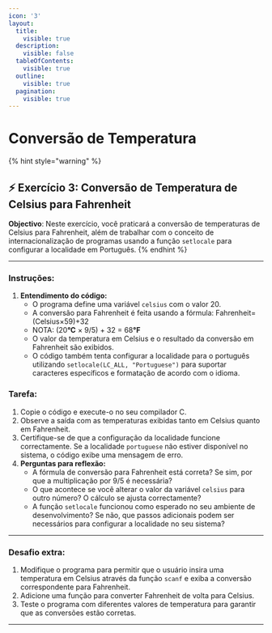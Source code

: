 ```yaml
---
icon: '3'
layout:
  title:
    visible: true
  description:
    visible: false
  tableOfContents:
    visible: true
  outline:
    visible: true
  pagination:
    visible: true
---
```


# Conversão de Temperatura

{% hint style="warning" %}
## ⚡️ Exercício 3: Conversão de Temperatura de Celsius para Fahrenheit&#x20;



**Objectivo**: Neste exercício, você praticará a conversão de temperaturas de Celsius para Fahrenheit, além de trabalhar com o conceito de internacionalização de programas usando a função `setlocale` para configurar a localidade em Português.
{% endhint %}



***

### **Instruções:**

1. **Entendimento do código:**
   * O programa define uma variável `celsius` com o valor 20.
   * A conversão para Fahrenheit é feita usando a fórmula: Fahrenheit=(Celsius×59​)+32
   * NOTA: (2&#x30;**°C** × 9/5) + 32 = 6&#x38;**°F**
   * O valor da temperatura em Celsius e o resultado da conversão em Fahrenheit são exibidos.
   * O código também tenta configurar a localidade para o português utilizando `setlocale(LC_ALL, "Portuguese")` para suportar caracteres específicos e formatação de acordo com o idioma.

### **Tarefa:**

1. Copie o código e execute-o no seu compilador C.
2. Observe a saída com as temperaturas exibidas tanto em Celsius quanto em Fahrenheit.
3. Certifique-se de que a configuração da localidade funcione correctamente. Se a localidade `portuguese` não estiver disponível no sistema, o código exibe uma mensagem de erro.
4. **Perguntas para reflexão:**
   * A fórmula de conversão para Fahrenheit está correta? Se sim, por que a multiplicação por 9/5 é necessária?
   * O que acontece se você alterar o valor da variável `celsius` para outro número? O cálculo se ajusta correctamente?
   * A função `setlocale` funcionou como esperado no seu ambiente de desenvolvimento? Se não, que passos adicionais podem ser necessários para configurar a localidade no seu sistema?



***



### **Desafio extra:**

1. Modifique o programa para permitir que o usuário insira uma temperatura em Celsius através da função `scanf` e exiba a conversão correspondente para Fahrenheit.
2. Adicione uma função para converter Fahrenheit de volta para Celsius.
3. Teste o programa com diferentes valores de temperatura para garantir que as conversões estão corretas.



***

